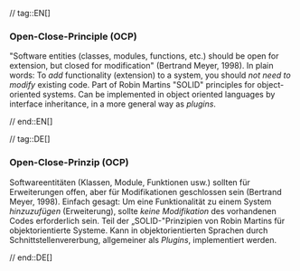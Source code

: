 // tag::EN[]
### Open-Close-Principle (OCP)

"Software entities (classes, modules, functions, etc.) should be open for extension, but closed for modification" (Bertrand Meyer, 1998).
In plain words:
To _add_ functionality (extension) to a system, you should _not need to modify_ existing code.
Part of Robin Martins "SOLID" principles for object-oriented systems.
Can be implemented in object oriented languages by interface inheritance, in a more general way as _plugins_.


// end::EN[]

// tag::DE[]
### Open-Close-Prinzip (OCP)

Softwareentitäten (Klassen, Module, Funktionen usw.) sollten für
Erweiterungen offen, aber für Modifikationen geschlossen sein
(Bertrand Meyer, 1998). Einfach gesagt: Um eine Funktionalität zu
einem System *hinzuzufügen* (Erweiterung), sollte *keine Modifikation*
des vorhandenen Codes erforderlich sein. Teil der „SOLID-"Prinzipien
von Robin Martins für objektorientierte Systeme. Kann in
objektorientierten Sprachen durch
Schnittstellenvererbung, allgemeiner als
*Plugins*, implementiert werden.


// end::DE[]

